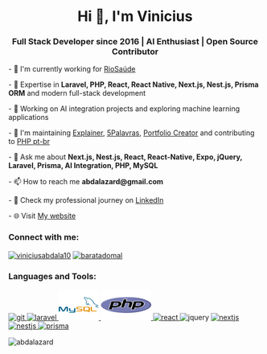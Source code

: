 <h1 align="center">Hi 👋, I'm Vinicius</h1>
<h3 align="center">Full Stack Developer since 2016 | AI Enthusiast | Open Source Contributor</h3>

<p align="left">
   - 🔭 I'm currently working for <a href="https://riosaude.rio.br/sirg/html/index.php">RioSaúde</a>
</p>
<p align="left">
   - 🚀 Expertise in <strong>Laravel, PHP, React, React Native, Next.js, Nest.js, Prisma ORM</strong> and modern full-stack development
</p>
<p align="left">
   - 🤖 Working on AI integration projects and exploring machine learning applications
</p>
<p align="left">
   - 👯 I'm maintaining <a href="https://github.com/abdalazard/explainer-web">Explainer</a>, <a href="https://github.com/ABDALAZARD/5Palavras">5Palavras</a>, <a href="https://github.com/ABDALAZARD/Portfolio-Creator">Portfolio Creator</a> and contributing to <a href="https://github.com/ABDALAZARD/doc-pt_br">PHP pt-br</a>
</p>
<p align="left">
   - 💬 Ask me about <strong>Next.js, Nest.js, React, React-Native, Expo, jQuery, Laravel, Prisma, AI Integration, PHP, MySQL</strong>
</p>
<p align="left">
   - 📫 How to reach me <strong>abdalazard@gmail.com</strong>
</p>
<p align="left">
   - 📄 Check my professional journey on <a href="https://www.linkedin.com/in/viniciusabdala10/">LinkedIn</a>
</p>
<p align="left">
   - 🌐 Visit <a href="https://abdalazard.online">My website</a>
</p>

<h3 align="left">Connect with me:</h3>
<p align="left">
 <a href="https://linkedin.com/in/viniciusabdala10" target="blank">
  <img align="center" src="https://raw.githubusercontent.com/rahuldkjain/github-profile-readme-generator/master/src/images/icons/Social/linked-in-alt.svg" alt="viniciusabdala10" height="30" width="40" /></a>
 <a href="https://instagram.com/baratadomal" target="blank">
  <img align="center" src="https://raw.githubusercontent.com/rahuldkjain/github-profile-readme-generator/master/src/images/icons/Social/instagram.svg" alt="baratadomal" height="30" width="40" /></a>
</p>

<h3 align="left">Languages and Tools:</h3>

<p align="left">
 
 <a href="https://git-scm.com/" target="_blank" rel="noreferrer">
  <img src="https://www.vectorlogo.zone/logos/git-scm/git-scm-icon.svg" alt="git" width="80" height="60"/> 
 </a>
 
 <a href="https://laravel.com/" target="_blank" rel="noreferrer">
  <img src="https://www.vectorlogo.zone/logos/laravel/laravel-icon.svg" alt="laravel" width="70" height="60"/>
 </a>
 
 <a href="https://www.mysql.com/" target="_blank" rel="noreferrer">
  <img src="https://raw.githubusercontent.com/devicons/devicon/master/icons/mysql/mysql-original-wordmark.svg" alt="mysql" width="80" height="60"/>
 </a>
 
 <a href="https://www.php.net" target="_blank" rel="noreferrer">
  <img src="https://raw.githubusercontent.com/devicons/devicon/master/icons/php/php-original.svg" alt="php" width="100" height="60"/> 
 </a> 
 <a href="#" target="_blank" rel="noreferrer">
   <img src="https://github.com/ABDALAZARD/abdalazard/assets/41751130/b5ebc012-fa4a-4c05-81da-142b29a07777" alt="react" width="70" height='60' />
 </a>
 
<a>  
 <img src="https://github.com/abdalazard/abdalazard/assets/41751130/05e4b155-cbbc-42c0-9bd5-f06915438de9" alt="jquery" width="80" heigth="60" />
</a>
<a href="https://nextjs.org/" target="_blank" rel="noreferrer" style="background-color: white;">
  <img src="https://assets.vercel.com/image/upload/v1662130559/nextjs/Icon_light_background.png" alt="nextjs" width="80" height="60"/>
</a>

<a href="https://nestjs.com/" target="_blank" rel="noreferrer">
  <img src="https://www.vectorlogo.zone/logos/nestjs/nestjs-ar21.svg" alt="nestjs" width="100" height="70"/>
</a>

<a href="https://www.prisma.io/" target="_blank" rel="noreferrer">
  <img src="https://cdn.worldvectorlogo.com/logos/prisma-2.svg" alt="prisma" width="100" height="70"/>
</a>
</p>
<p><img align="center" src="https://github-readme-stats.vercel.app/api/top-langs?username=abdalazard&show_icons=true&locale=en&layout=compact" alt="abdalazard" /></p>

